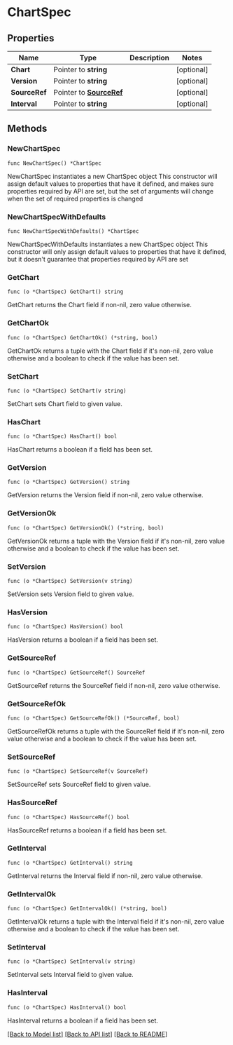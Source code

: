 # ChartSpec

## Properties

Name | Type | Description | Notes
------------ | ------------- | ------------- | -------------
**Chart** | Pointer to **string** |  | [optional] 
**Version** | Pointer to **string** |  | [optional] 
**SourceRef** | Pointer to [**SourceRef**](SourceRef.md) |  | [optional] 
**Interval** | Pointer to **string** |  | [optional] 

## Methods

### NewChartSpec

`func NewChartSpec() *ChartSpec`

NewChartSpec instantiates a new ChartSpec object
This constructor will assign default values to properties that have it defined,
and makes sure properties required by API are set, but the set of arguments
will change when the set of required properties is changed

### NewChartSpecWithDefaults

`func NewChartSpecWithDefaults() *ChartSpec`

NewChartSpecWithDefaults instantiates a new ChartSpec object
This constructor will only assign default values to properties that have it defined,
but it doesn't guarantee that properties required by API are set

### GetChart

`func (o *ChartSpec) GetChart() string`

GetChart returns the Chart field if non-nil, zero value otherwise.

### GetChartOk

`func (o *ChartSpec) GetChartOk() (*string, bool)`

GetChartOk returns a tuple with the Chart field if it's non-nil, zero value otherwise
and a boolean to check if the value has been set.

### SetChart

`func (o *ChartSpec) SetChart(v string)`

SetChart sets Chart field to given value.

### HasChart

`func (o *ChartSpec) HasChart() bool`

HasChart returns a boolean if a field has been set.

### GetVersion

`func (o *ChartSpec) GetVersion() string`

GetVersion returns the Version field if non-nil, zero value otherwise.

### GetVersionOk

`func (o *ChartSpec) GetVersionOk() (*string, bool)`

GetVersionOk returns a tuple with the Version field if it's non-nil, zero value otherwise
and a boolean to check if the value has been set.

### SetVersion

`func (o *ChartSpec) SetVersion(v string)`

SetVersion sets Version field to given value.

### HasVersion

`func (o *ChartSpec) HasVersion() bool`

HasVersion returns a boolean if a field has been set.

### GetSourceRef

`func (o *ChartSpec) GetSourceRef() SourceRef`

GetSourceRef returns the SourceRef field if non-nil, zero value otherwise.

### GetSourceRefOk

`func (o *ChartSpec) GetSourceRefOk() (*SourceRef, bool)`

GetSourceRefOk returns a tuple with the SourceRef field if it's non-nil, zero value otherwise
and a boolean to check if the value has been set.

### SetSourceRef

`func (o *ChartSpec) SetSourceRef(v SourceRef)`

SetSourceRef sets SourceRef field to given value.

### HasSourceRef

`func (o *ChartSpec) HasSourceRef() bool`

HasSourceRef returns a boolean if a field has been set.

### GetInterval

`func (o *ChartSpec) GetInterval() string`

GetInterval returns the Interval field if non-nil, zero value otherwise.

### GetIntervalOk

`func (o *ChartSpec) GetIntervalOk() (*string, bool)`

GetIntervalOk returns a tuple with the Interval field if it's non-nil, zero value otherwise
and a boolean to check if the value has been set.

### SetInterval

`func (o *ChartSpec) SetInterval(v string)`

SetInterval sets Interval field to given value.

### HasInterval

`func (o *ChartSpec) HasInterval() bool`

HasInterval returns a boolean if a field has been set.


[[Back to Model list]](../README.md#documentation-for-models) [[Back to API list]](../README.md#documentation-for-api-endpoints) [[Back to README]](../README.md)


